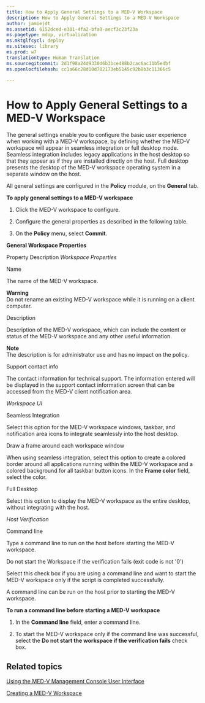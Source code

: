 ```yaml
---
title: How to Apply General Settings to a MED-V Workspace
description: How to Apply General Settings to a MED-V Workspace
author: jamiejdt
ms.assetid: 6152dced-e301-4fa2-bfa0-aecf3c23f23a
ms.pagetype: mdop, virtualization
ms.mktglfcycl: deploy
ms.sitesec: library
ms.prod: w7
translationtype: Human Translation
ms.sourcegitcommit: 2d1f98a24d9330d6b3bce488b2cac6ac11b5e4bf
ms.openlocfilehash: cc1a66c28d10d702173eb5145c92b8b3c11366c5

---
```



# How to Apply General Settings to a MED-V Workspace


The general settings enable you to configure the basic user experience when working with a MED-V workspace, by defining whether the MED-V workspace will appear in seamless integration or full desktop mode. Seamless integration includes legacy applications in the host desktop so that they appear as if they are installed directly on the host. Full desktop presents the desktop of the MED-V workspace operating system in a separate window on the host.

All general settings are configured in the **Policy** module, on the **General** tab.

**To apply general settings to a MED-V workspace**

1.  Click the MED-V workspace to configure.

2.  Configure the general properties as described in the following table.

3.  On the **Policy** menu, select **Commit**.

**General Workspace Properties**

Property Description *Workspace Properties*

Name

The name of the MED-V workspace.

**Warning**  
Do not rename an existing MED-V workspace while it is running on a client computer.

 

Description

Description of the MED-V workspace, which can include the content or status of the MED-V workspace and any other useful information.

**Note**  
The description is for administrator use and has no impact on the policy.

 

Support contact info

The contact information for technical support. The information entered will be displayed in the support contact information screen that can be accessed from the MED-V client notification area.

*Workspace UI*

Seamless Integration

Select this option for the MED-V workspace windows, taskbar, and notification area icons to integrate seamlessly into the host desktop.

Draw a frame around each workspace window

When using seamless integration, select this option to create a colored border around all applications running within the MED-V workspace and a colored background for all taskbar button icons. In the **Frame color** field, select the color.

Full Desktop

Select this option to display the MED-V workspace as the entire desktop, without integrating with the host.

*Host Verification*

Command line

Type a command line to run on the host before starting the MED-V workspace.

Do not start the Workspace if the verification fails (exit code is not '0')

Select this check box if you are using a command line and want to start the MED-V workspace only if the script is completed successfully.

 

A command line can be run on the host prior to starting the MED-V workspace.

**To run a command line before starting a MED-V workspace**

1.  In the **Command line** field, enter a command line.

2.  To start the MED-V workspace only if the command line was successful, select the **Do not start the workspace if the verification fails** check box.

## Related topics


[Using the MED-V Management Console User Interface](using-the-med-v-management-console-user-interface.md)

[Creating a MED-V Workspace](creating-a-med-v-workspacemedv-10-sp1.md)

 

 








<!--HONumber=Jun16_HO4-->


